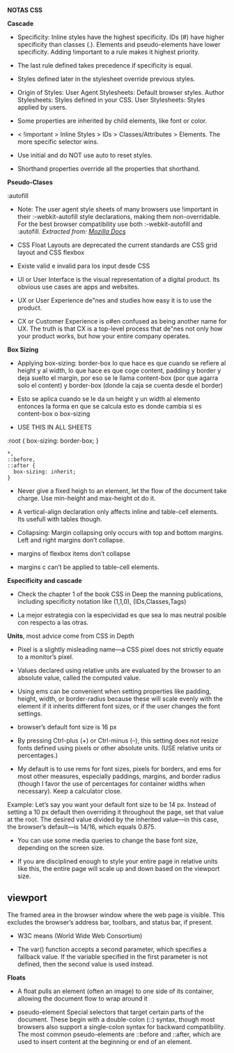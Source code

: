 **NOTAS CSS**

**Cascade**

- Specificity:
Inline styles have the highest specificity.
IDs (#) have higher specificity than classes (.).
Elements and pseudo-elements have lower specificity.
Adding !important to a rule makes it highest priority.

- The last rule defined takes precedence if specificity is equal.
- Styles defined later in the stylesheet override previous styles.

- Origin of Styles:
User Agent Stylesheets: Default browser styles.
Author Stylesheets: Styles defined in your CSS.
User Stylesheets: Styles applied by users.

- Some properties are inherited by child elements, like font or color.

- < !important > Inline Styles > IDs > Classes/Attributes > Elements.
The more specific selector wins.

- Use initial and do NOT use auto to reset styles.

- Shorthand properties override all the properties that shorthand.



**Pseudo-Clases**

:autofill

- Note: The user agent style sheets of many browsers use !important in their :-webkit-autofill style declarations, making them non-overridable. For the best browser compatibility use both :-webkit-autofill and :autofill.
*Extracted from: [Mozilla Docs](https://developer.mozilla.org/en-US/docs/Web/CSS/:autofill)*

- CSS Float Layouts are deprecated the current standards are CSS grid layout and CSS flexbox

- Existe valid e invalid para los input desde CSS

- UI or User Interface is the visual representation of a digital
product. Its obvious use cases are apps and websites.

- UX or User Experience de"nes and studies how easy it is to
use the product.

- CX or Customer Experience is o#en confused as being another
name for UX. The truth is that CX is a top-level process that
de"nes not only how your product works, but how your entire
company operates.

**Box Sizing**

- Applying box-sizing: border-box lo que hace es que cuando se refiere al height y al width, lo que hace es que coge content, padding y border y deja suelto el margin, por eso se le llama content-box (por que agarra solo el content) y border-box (donde la caja se cuenta desde el border)
- Esto se aplica cuando se le da un height y un width al elemento entonces la forma en que se calcula esto es donde cambia si es content-box o box-sizing

- USE THIS IN ALL SHEETS

:root {
      box-sizing: border-box;
    }

    *,
    ::before,
    ::after {
      box-sizing: inherit;
    }

- Never give a fixed heigh to an element, let the flow of the document take charge. Use min-height and max-height ot do it.

- A vertical-align declaration only affects inline and table-cell elements. Its usefull with tables though.

- Collapsing: Margin collapsing only occurs with top and bottom margins. Left and right margins don’t collapse.

- margins of flexbox items don’t collapse

- margins c can’t be applied to table-cell elements.

**Especificity and cascade**

- Check the chapter 1 of the book CSS in Deep the manning publications, including specificity notation like (1,1,0), (IDs,Classes,Tags)

- La mejor estrategia con la especividad es que sea lo mas neutral posible con respecto a las otras.

**Units**, most advice come from CSS in Depth

- Pixel is a slightly misleading name—a CSS pixel does not strictly equate to a monitor’s pixel.

- Values declared using relative units are evaluated by the browser to an absolute value, called the computed value.

- Using ems can be convenient when setting properties like padding, height, width, or border-radius because these will scale evenly with the element if it inherits different font sizes, or if the user changes the font settings.

- browser’s default font size is 16 px

- By pressing Ctrl-plus (+) or Ctrl-minus (–), this setting does not resize fonts defined using pixels or other absolute units. (USE relative units or percentages.)

- My default is to use rems for font sizes, pixels for borders, and ems for most other measures, especially paddings, margins, and border radius (though I favor the use of percentages for container widths when necessary). Keep a calculator close.

Example: Let’s say you want your default font size to be 14 px. Instead of setting a 10 px default then overriding it throughout the page, set that value at the root. The desired value divided by the inherited value—in this case, the browser’s default—is 14/16, which equals 0.875.

- You can use some media queries to change the base font size, depending on the screen size. 

- If you are disciplined enough to style your entire page in relative units like this, the entire page will scale up and down based on the viewport size.

## viewport 
The framed area in the browser window where the web page is visible. This excludes the browser’s address bar, toolbars, and status bar, if present.

- W3C means (World Wide Web Consortium)

- The var() function accepts a second parameter, which specifies a fallback value. If the variable specified in the first parameter is not defined, then the second value is used instead.

**Floats**

- A float pulls an element (often an image) to one side of its container, allowing the document flow to wrap around it

- pseudo-element 
Special selectors that target certain parts of the document. These begin with a double-colon (::) syntax, though most browsers also support a single-colon syntax for backward compatibility. The most common pseudo-elements are ::before and ::after, which are used to insert content at the beginning or end of an element.
